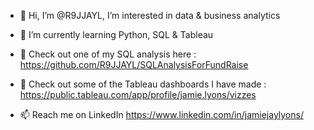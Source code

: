 - 👋 Hi, I’m @R9JJAYL, I’m interested in data & business analytics
- 🌱 I’m currently learning Python, SQL & Tableau
- 👀 Check out one of my SQL analysis here : https://github.com/R9JJAYL/SQLAnalysisForFundRaise
- 👀 Check out some of the Tableau dashboards I have made : https://public.tableau.com/app/profile/jamie.lyons/vizzes

- 📫 Reach me on LinkedIn https://www.linkedin.com/in/jamiejaylyons/




<!---
R9JJAYL/R9JJAYL is a ✨ special ✨ repository because its `README.md` (this file) appears on your GitHub profile.
You can click the Preview link to take a look at your changes.
--->
